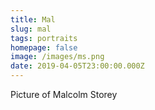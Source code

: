 ```yaml
---
title: Mal
slug: mal
tags: portraits
homepage: false
image: /images/ms.png
date: 2019-04-05T23:00:00.000Z
---
```

Picture of Malcolm Storey
